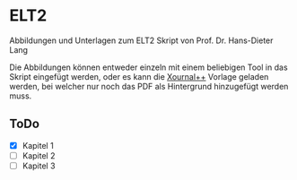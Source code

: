 # ELT2

Abbildungen und Unterlagen zum ELT2 Skript von Prof. Dr. Hans-Dieter Lang

Die Abbildungen können entweder einzeln mit einem beliebigen Tool in das Skript eingefügt werden, oder es kann die [Xournal++](https://xournalpp.github.io/) Vorlage geladen werden, bei welcher nur noch das PDF als Hintergrund hinzugefügt werden muss.



## ToDo

- [x] Kapitel 1
- [ ] Kapitel 2
- [ ] Kapitel 3
